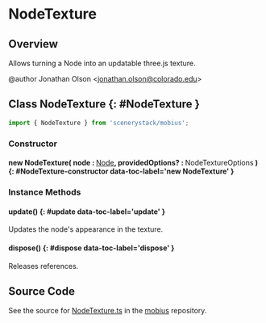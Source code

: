 # NodeTexture

## Overview

Allows turning a Node into an updatable three.js texture.

@author Jonathan Olson &lt;jonathan.olson@colorado.edu&gt;

## Class NodeTexture {: #NodeTexture }


```js
import { NodeTexture } from 'scenerystack/mobius';
```
### Constructor

#### new NodeTexture( node : <span style="font-weight: 400;">[Node](../scenery/Node.md)</span>, providedOptions? : <span style="font-weight: 400;">NodeTextureOptions</span> ) {: #NodeTexture-constructor data-toc-label='new NodeTexture' }

### Instance Methods

#### update() {: #update data-toc-label='update' }

Updates the node's appearance in the texture.

#### dispose() {: #dispose data-toc-label='dispose' }

Releases references.



## Source Code

See the source for [NodeTexture.ts](https://github.com/phetsims/mobius/blob/main/js/NodeTexture.ts) in the [mobius](https://github.com/phetsims/mobius) repository.
